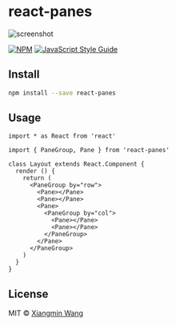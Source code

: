 # react-panes

![screenshot](https://github.com/xiangminwang/react-panes/blob/master/screenshot.png)

[![NPM](https://img.shields.io/npm/v/react-panes.svg)](https://www.npmjs.com/package/react-panes) [![JavaScript Style Guide](https://img.shields.io/badge/code_style-standard-brightgreen.svg)](https://standardjs.com)

## Install

```bash
npm install --save react-panes
```

## Usage

```tsx
import * as React from 'react'

import { PaneGroup, Pane } from 'react-panes'

class Layout extends React.Component {
  render () {
    return (
      <PaneGroup by="row">
        <Pane></Pane>
        <Pane></Pane>
        <Pane>
          <PaneGroup by="col">
            <Pane></Pane>
            <Pane></Pane>
          </PaneGroup>
        </Pane>
      </PaneGroup>
    )
  }
}
```

## License

MIT © [Xiangmin Wang](https://github.com/xiangminwang)
